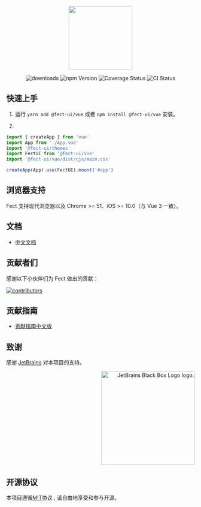 <p align="center" height="170">
  <img  style="height:170px;width:170px;" height="170" width="170" src="https://user-images.githubusercontent.com/52351095/118687359-7e809480-b837-11eb-8083-b0504ec79652.png"/>
</p>

<p align="center">
 <img src="https://img.shields.io/npm/dm/@fect-ui/vue?style=for-the-badge" alt="downloads" />
 <img src="https://img.shields.io/npm/v/@fect-ui/vue?color=%230761d1&logoColor=%23000000&style=for-the-badge" alt="npm Version" />
 <img src="https://img.shields.io/codecov/c/gh/fect-org/fect?style=for-the-badge" alt="Coverage Status" />
 <img src="https://img.shields.io/github/workflow/status/fect-org/fect/CI?style=for-the-badge" alt="CI Status" />
</p>

## 快速上手

1. 运行 `yarn add @fect-ui/vue` 或者 `npm install @fect-ui/vue` 安装。

2.

```js
import { createApp } from 'vue'
import App from './App.vue'
import '@fect-ui/themes'
import FectUI from '@fect-ui/vue'
import '@fect-ui/vue/dist/cjs/main.css'

createApp(App).use(FectUI).mount('#app')
```

## 浏览器支持

Fect 支持现代浏览器以及 Chrome >= 51、iOS >= 10.0（与 Vue 3 一致）。

## 文档

- [中文文档](https://www.fect-org.com/zh-cn)

## 贡献者们

感谢以下小伙伴们为 Fect 做出的贡献：

<a href="https://github.com/fect-org/fect/graphs/contributors">
  <img src="https://opencollective.com/fect/contributors.svg?width=890&button=false" alt="contributors">
</a>

## 贡献指南

- [贡献指南中文版](https://github.com/fect-org/fect/blob/master/.github/CONTRIBUTING.zh-CN.md)

## 致谢

感谢 [JetBrains](https://www.jetbrains.com/) 对本项目的支持。

<p align="right">
<img width="250px" height="250px" src="https://resources.jetbrains.com/storage/products/company/brand/logos/jb_square.png" alt="JetBrains Black Box Logo logo.">
</p>

## 开源协议

本项目遵循[MIT](./LICENSE)协议 , 请自由地享受和参与开源。
